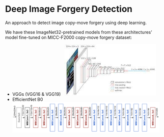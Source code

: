 # Deep Image Forgery Detection

An approach to detect image copy-move forgery using deep learning.

We have these ImageNet32-pretrained models from these architectures' model fine-tuned on MICC-F2000 copy-move forgery dataset:
* VGGs (VGG16 & VGG19)
&nbsp;
![fig1](./img/vgg.jpg)
* EfficientNet B0
![fig2](./img/efficientnet.png)

